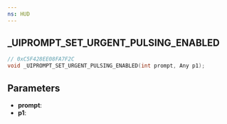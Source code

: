 ```yaml
---
ns: HUD
---
```

## _UIPROMPT_SET_URGENT_PULSING_ENABLED

```c
// 0xC5F428EE08FA7F2C
void _UIPROMPT_SET_URGENT_PULSING_ENABLED(int prompt, Any p1);
```

## Parameters
* **prompt**:
* **p1**:
